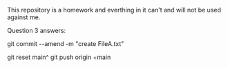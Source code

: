 This repository is a homework and everthing in it can't and will not be used against me.


Question 3 answers:

git commit --amend -m "create FileA.txt"

git reset main^
git push origin +main